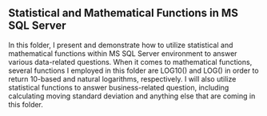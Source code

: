 ## Statistical and Mathematical Functions in MS SQL Server

In this folder, I present and demonstrate how to utilize statistical and mathematical functions within MS SQL Server environment to answer
various data-related questions. When it comes to mathematical functions, several functions I employed in this folder are LOG10() and LOG()
in order to return 10-based and natural logarithms, respectively.
I will also utilize statistical functions to answer business-related question, including calculating moving standard deviation and anything
else that are coming in this folder.
